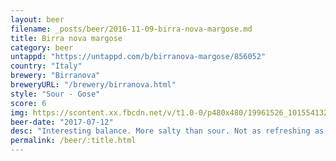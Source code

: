 ```yaml
---
layout: beer
filename: _posts/beer/2016-11-09-birra-nova-margose.md
title: Birra nova margose
category: beer
untappd: "https://untappd.com/b/birranova-margose/856052"
country: "Italy"
brewery: "Birranova"
breweryURL: "/brewery/birranova.html"
style: "Sour - Gose"
score: 6
img: https://scontent.xx.fbcdn.net/v/t1.0-0/p480x480/19961526_10155413282833745_9019463084345957336_n.jpg?oh=643709d3f6e0f87195bb4a3702fe22f5&oe=5A274DEE
beer-date: "2017-07-12"
desc: "Interesting balance. More salty than sour. Not as refreshing as I hoped"
permalink: /beer/:title.html
---
```

